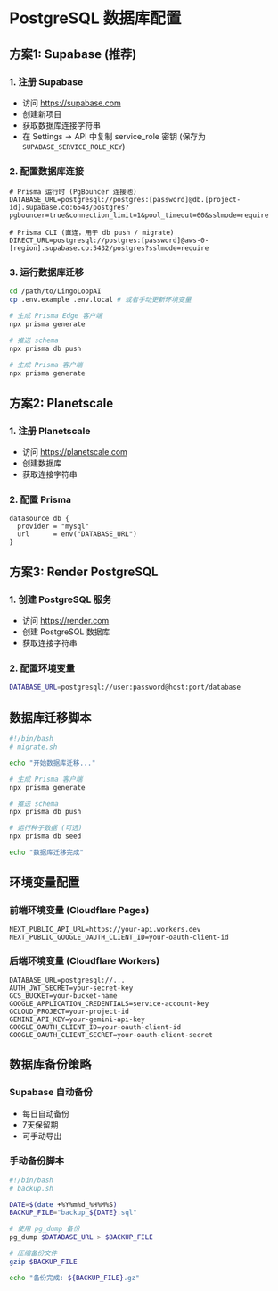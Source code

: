 # PostgreSQL 数据库配置

## 方案1: Supabase (推荐)

### 1. 注册 Supabase
- 访问 https://supabase.com
- 创建新项目
- 获取数据库连接字符串
- 在 Settings → API 中复制 service_role 密钥 (保存为 `SUPABASE_SERVICE_ROLE_KEY`)

### 2. 配置数据库连接
```
# Prisma 运行时 (PgBouncer 连接池)
DATABASE_URL=postgresql://postgres:[password]@db.[project-id].supabase.co:6543/postgres?pgbouncer=true&connection_limit=1&pool_timeout=60&sslmode=require

# Prisma CLI (直连，用于 db push / migrate)
DIRECT_URL=postgresql://postgres:[password]@aws-0-[region].supabase.co:5432/postgres?sslmode=require
```

### 3. 运行数据库迁移
```bash
cd /path/to/LingoLoopAI
cp .env.example .env.local # 或者手动更新环境变量

# 生成 Prisma Edge 客户端
npx prisma generate

# 推送 schema
npx prisma db push

# 生成 Prisma 客户端
npx prisma generate
```

## 方案2: Planetscale

### 1. 注册 Planetscale
- 访问 https://planetscale.com
- 创建数据库
- 获取连接字符串

### 2. 配置 Prisma
```prisma
datasource db {
  provider = "mysql"
  url      = env("DATABASE_URL")
}
```

## 方案3: Render PostgreSQL

### 1. 创建 PostgreSQL 服务
- 访问 https://render.com
- 创建 PostgreSQL 数据库
- 获取连接字符串

### 2. 配置环境变量
```bash
DATABASE_URL=postgresql://user:password@host:port/database
```

## 数据库迁移脚本

```bash
#!/bin/bash
# migrate.sh

echo "开始数据库迁移..."

# 生成 Prisma 客户端
npx prisma generate

# 推送 schema
npx prisma db push

# 运行种子数据 (可选)
npx prisma db seed

echo "数据库迁移完成"
```

## 环境变量配置

### 前端环境变量 (Cloudflare Pages)
```
NEXT_PUBLIC_API_URL=https://your-api.workers.dev
NEXT_PUBLIC_GOOGLE_OAUTH_CLIENT_ID=your-oauth-client-id
```

### 后端环境变量 (Cloudflare Workers)
```
DATABASE_URL=postgresql://...
AUTH_JWT_SECRET=your-secret-key
GCS_BUCKET=your-bucket-name
GOOGLE_APPLICATION_CREDENTIALS=service-account-key
GCLOUD_PROJECT=your-project-id
GEMINI_API_KEY=your-gemini-api-key
GOOGLE_OAUTH_CLIENT_ID=your-oauth-client-id
GOOGLE_OAUTH_CLIENT_SECRET=your-oauth-client-secret
```

## 数据库备份策略

### Supabase 自动备份
- 每日自动备份
- 7天保留期
- 可手动导出

### 手动备份脚本
```bash
#!/bin/bash
# backup.sh

DATE=$(date +%Y%m%d_%H%M%S)
BACKUP_FILE="backup_${DATE}.sql"

# 使用 pg_dump 备份
pg_dump $DATABASE_URL > $BACKUP_FILE

# 压缩备份文件
gzip $BACKUP_FILE

echo "备份完成: ${BACKUP_FILE}.gz"
```
